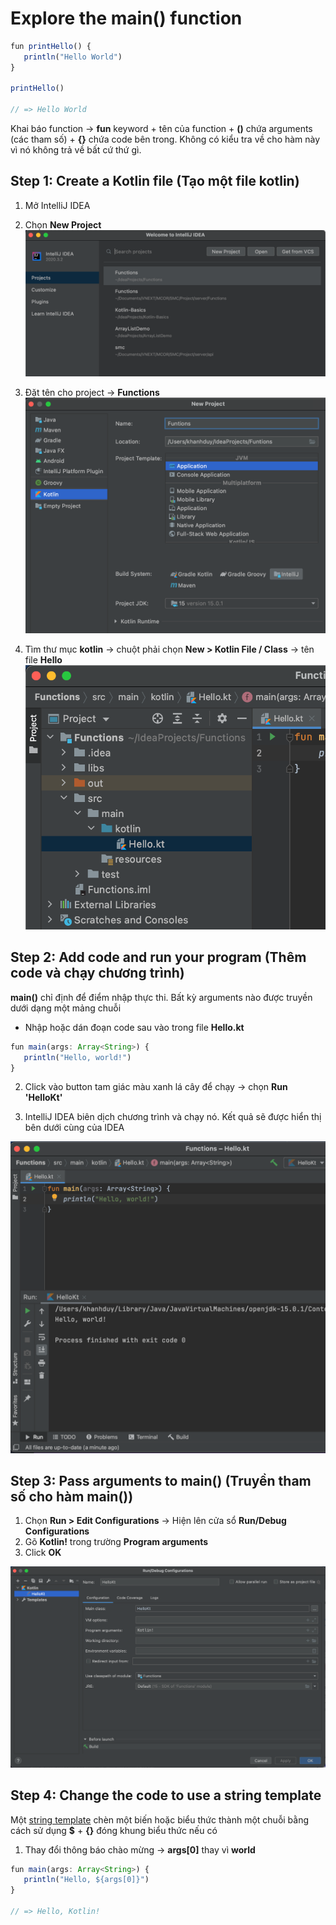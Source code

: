 # Explore the main() function

```js
fun printHello() {
   println("Hello World")
}

printHello()

// => Hello World
```
Khai báo function -> **fun** keyword + tên của function + **()** chứa arguments (các tham số) + **{}** chứa code bên trong. Không có kiểu tra về cho hàm này vì nó không trả về bất cứ thứ gì.

## Step 1: Create a Kotlin file (Tạo một file kotlin)

1. Mở IntelliJ IDEA
2. Chọn **New Project**
![step_1_1](https://github.com/KLD-VN/Learn-Kotlin/blob/main/Functions/Gallery/1/step_1_1.png)

3. Đặt tên cho project -> **Functions**
![step_1_2](https://github.com/KLD-VN/Learn-Kotlin/blob/main/Functions/Gallery/1/step_1_2.png)

3. Tìm thư mục **kotlin** -> chuột phải chọn **New > Kotlin File / Class** -> tên file **Hello**
![step_1_3](https://github.com/KLD-VN/Learn-Kotlin/blob/main/Functions/Gallery/1/step_1_3.png)

## Step 2: Add code and run your program (Thêm code và chạy chương trình)

**main()** chỉ định để điểm nhập thực thi. Bất kỳ arguments nào được truyền dưới dạng một mảng chuỗi

* Nhập hoặc dán đoạn code sau vào trong file **Hello.kt**
```js
fun main(args: Array<String>) {
   println("Hello, world!")
}
```
2. Click vào button tam giác màu xanh lá cây để chạy -> chọn **Run 'HelloKt'**

3. IntelliJ IDEA biên dịch chương trình và chạy nó. Kết quả sẽ được hiển thị bên dưới cùng của IDEA

![step_1_4](https://github.com/KLD-VN/Learn-Kotlin/blob/main/Functions/Gallery/1/step_1_4.png)

## Step 3: Pass arguments to main() (Truyền tham số cho hàm main())

1. Chọn **Run > Edit Configurations** -> Hiện lên cửa sổ **Run/Debug Configurations**
2. Gõ **Kotlin!** trong trường **Program arguments**
3. Click **OK**

![step_3_1](https://github.com/KLD-VN/Learn-Kotlin/blob/main/Functions/Gallery/1/step_3_1.png)

## Step 4: Change the code to use a string template

Một [string template](string-template) chèn một biến hoặc biểu thức thành một chuỗi bằng cách sử dụng **$** + **{}** đóng khung biểu thức nếu có

1. Thay đổi thông báo chào mừng -> **args[0]** thay vì **world**

```js
fun main(args: Array<String>) {
   println("Hello, ${args[0]}")
}

// => Hello, Kotlin!
```





[string-template]: https://kotlinlang.org/docs/basic-types.html#string-templates











